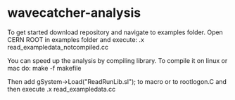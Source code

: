 # wavecatcher-analysis

To get started download repository and navigate to examples folder. Open CERN ROOT in examples folder and execute:
.x read_exampledata_notcompiled.cc



You can speed up the analysis by compiling library. To compile it on linux or mac do: 
make -f makefile

Then add gSystem->Load("ReadRunLib.sl"); to macro or to rootlogon.C and then execute .x read_exampledata.cc